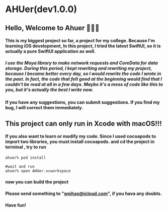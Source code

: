 # AHUer(dev1.0.0)

## Hello, Welcome to Ahuer  🎉🎉🎉

#### This is my biggest project so far, a project for my college. Because I'm learning iOS development, In this project, I tried the latest SwiftUI, so it is actually a pure SwiftUI application as well.

##### I use the Moya library to make network requests and CoreData for data storage. During this period, I kept rewriting and rewriting my project, because I became better every day, so I would rewrite the code I wrote in the past. In fact, the code that felt good at the beginning would find that I couldn't be read at all in a few days. Maybe it's a mess of code like this to you, but it's actually the best I write now.

#### If you have any suggestions, you can submit suggestions. If you find my bug, I will correct them immediately. 

## This project can only run in Xcode with macOS!!!

#### If you also want to learn or modify my code. Since I used cocoapods to import two libraries, you must install cocoapods. and cd the project in terminal , try to run

```shell
ahuer% pod install

#wait and run
ahuer% open AHUer.xcworkspace

```

#### now you can build the project

#### Please send something to "weihas@icloud.com", if you hava any doubts.

#### Have fun!